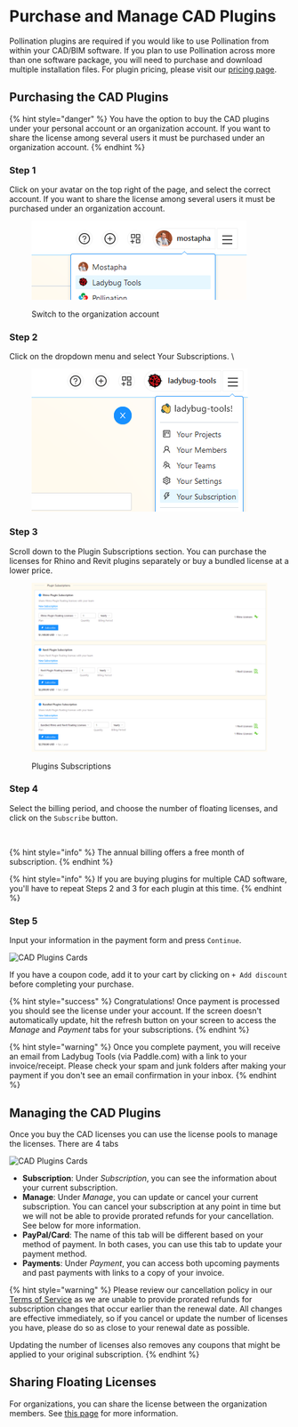 # Purchase and Manage CAD Plugins

Pollination plugins are required if you would like to use Pollination from within your CAD/BIM software. If you plan to use Pollination across more than one software package, you will need to purchase and download multiple installation files. For plugin pricing, please visit our [pricing page](https://www.pollination.solutions/pricing#cad-plugins).

## Purchasing the CAD Plugins

{% hint style="danger" %}
You have the option to buy the CAD plugins under your personal account or an organization account. If you want to share the license among several users it must be purchased under an organization account.
{% endhint %}

### Step 1

Click on your avatar on the top right of the page, and select the correct account. If you want to share the license among several users it must be purchased under an organization account.

<figure><img src="../../.gitbook/assets/image (11) (1) (1).png" alt=""><figcaption><p>Switch to the organization account</p></figcaption></figure>

### Step 2

Click on the dropdown menu and select Your Subscriptions. \\

<figure><img src="../../.gitbook/assets/image (12) (1).png" alt=""><figcaption></figcaption></figure>

### Step 3

Scroll down to the Plugin Subscriptions section. You can purchase the licenses for Rhino and Revit plugins separately or buy a bundled license at a lower price.

<figure><img src="../../.gitbook/assets/image (13) (1).png" alt=""><figcaption><p>Plugins Subscriptions</p></figcaption></figure>

### Step 4

Select the billing period, and choose the number of floating licenses, and click on the `Subscribe` button.

<figure><img src="../../.gitbook/assets/image (166).png" alt=""><figcaption></figcaption></figure>

{% hint style="info" %}
The annual billing offers a free month of subscription.
{% endhint %}

{% hint style="info" %}
If you are buying plugins for multiple CAD software, you'll have to repeat Steps 2 and 3 for each plugin at this time.
{% endhint %}

### Step 5

Input your information in the payment form and press `Continue`.

![CAD Plugins Cards](../../.gitbook/assets/organization-setup/buy-org-cad-plugins-3.png)

If you have a coupon code, add it to your cart by clicking on `+ Add discount` before completing your purchase.

{% hint style="success" %}
Congratulations! Once payment is processed you should see the license under your account. If the screen doesn't automatically update, hit the refresh button on your screen to access the _Manage_ and _Payment_ tabs for your subscriptions.
{% endhint %}

{% hint style="warning" %}
Once you complete payment, you will receive an email from Ladybug Tools (via Paddle.com) with a link to your invoice/receipt. Please check your spam and junk folders after making your payment if you don't see an email confirmation in your inbox.
{% endhint %}

## Managing the CAD Plugins

Once you buy the CAD licenses you can use the license pools to manage the licenses. There are 4 tabs

![CAD Plugins Cards](../../.gitbook/assets/organization-setup/subscriptions-tabs.png)

* **Subscription**: Under _Subscription_, you can see the information about your current subscription.
* **Manage**: Under _Manage_, you can update or cancel your current subscription. You can cancel your subscription at any point in time but we will not be able to provide prorated refunds for your cancellation. See below for more information.
* **PayPal/Card**: The name of this tab will be different based on your method of payment. In both cases, you can use this tab to update your payment method.
* **Payments**: Under _Payment_, you can access both upcoming payments and past payments with links to a copy of your invoice.

{% hint style="warning" %}
Please review our cancellation policy in our [Terms of Service](https://www.pollination.solutions/terms-of-service) as we are unable to provide prorated refunds for subscription changes that occur earlier than the renewal date. All changes are effective immediately, so if you cancel or update the number of licenses you have, please do so as close to your renewal date as possible.

Updating the number of licenses also removes any coupons that might be applied to your original subscription.
{% endhint %}

## Sharing Floating Licenses

For organizations, you can share the license between the organization members. See [this page](../manage-license-pool.md) for more information.
